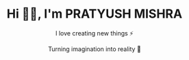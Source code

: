 <h1 align="center"> Hi 👋🏻, I'm PRATYUSH MISHRA </br> 
</h1>
<p align="center">I love creating new things ⚡</p>
<p align="center">Turning imagination into reality 🚀</p>
<p align="center">
 <a href="" target="_blank"><img alt="" src="https://img.shields.io/badge/FACEBOOK-000?logo=FACEBOOK&logoColor=1DA1F2&style=for-the-badge" style="vertical-align:center" /></a>
<a href="https://twitter.com/Pratyush681841" target="_blank"><img alt="" src="https://img.shields.io/badge/Twitter-000?logo=Twitter&logoColor=1DA1F2&style=for-the-badge" style="vertical-align:center" /></a>
<a href="https://www.linkedin.com/in/pratyush-mishra-35058b232/" target="_blank"><img alt="" src="https://img.shields.io/badge/LinkedIn-000?logo=linkedin&logoColor=0A66C2&style=for-the-badge" style="vertical-align:center" /></a>
<a href="https://www.instagram.com/pratyush_mishra_rudra/" target="_blank"><img alt="" src="https://img.shields.io/badge/Instagram-000?style=for-the-badge&logo=Instagram&logoColor=E4405F" style="vertical-align:center" /></a></p>


